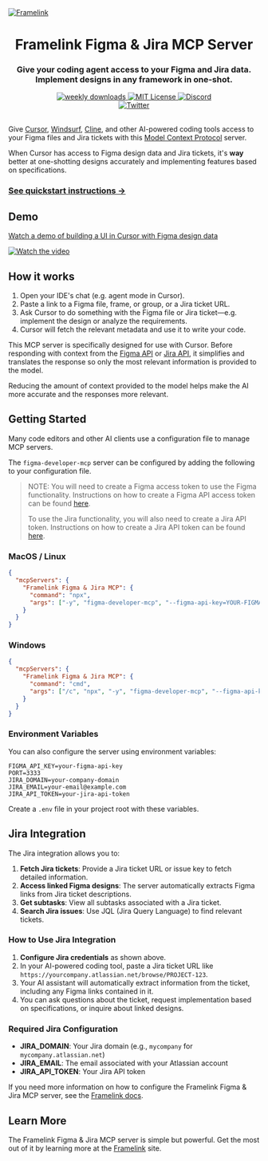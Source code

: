 <a href="https://www.framelink.ai/?utm_source=github&utm_medium=readme&utm_campaign=readme" target="_blank" rel="noopener">
  <picture>
    <source media="(prefers-color-scheme: dark)" srcset="https://www.framelink.ai/github/HeaderDark.png" />
    <img alt="Framelink" src="https://www.framelink.ai/github/HeaderLight.png" />
  </picture>
</a>

<div align="center">
  <h1>Framelink Figma & Jira MCP Server</h1>
  <h3>Give your coding agent access to your Figma and Jira data.<br/>Implement designs in any framework in one-shot.</h3>
  <a href="https://npmcharts.com/compare/figma-developer-mcp?interval=30">
    <img alt="weekly downloads" src="https://img.shields.io/npm/dm/figma-developer-mcp.svg">
  </a>
  <a href="https://github.com/GLips/Figma-Context-MCP/blob/main/LICENSE">
    <img alt="MIT License" src="https://img.shields.io/github/license/GLips/Figma-Context-MCP" />
  </a>
  <a href="https://framelink.ai/discord">
    <img alt="Discord" src="https://img.shields.io/discord/1352337336913887343?color=7389D8&label&logo=discord&logoColor=ffffff" />
  </a>
  <br />
  <a href="https://twitter.com/glipsman">
    <img alt="Twitter" src="https://img.shields.io/twitter/url?url=https%3A%2F%2Fx.com%2Fglipsman&label=%40glipsman" />
  </a>
</div>

<br/>

Give [Cursor](https://cursor.sh/), [Windsurf](https://codeium.com/windsurf), [Cline](https://cline.bot/), and other AI-powered coding tools access to your Figma files and Jira tickets with this [Model Context Protocol](https://modelcontextprotocol.io/introduction) server.

When Cursor has access to Figma design data and Jira tickets, it's **way** better at one-shotting designs accurately and implementing features based on specifications.

<h3><a href="https://www.framelink.ai/docs/quickstart?utm_source=github&utm_medium=readme&utm_campaign=readme">See quickstart instructions →</a></h3>

## Demo

[Watch a demo of building a UI in Cursor with Figma design data](https://youtu.be/6G9yb-LrEqg)

[![Watch the video](https://img.youtube.com/vi/6G9yb-LrEqg/maxresdefault.jpg)](https://youtu.be/6G9yb-LrEqg)

## How it works

1. Open your IDE's chat (e.g. agent mode in Cursor).
2. Paste a link to a Figma file, frame, or group, or a Jira ticket URL.
3. Ask Cursor to do something with the Figma file or Jira ticket—e.g. implement the design or analyze the requirements.
4. Cursor will fetch the relevant metadata and use it to write your code.

This MCP server is specifically designed for use with Cursor. Before responding with context from the [Figma API](https://www.figma.com/developers/api) or [Jira API](https://developer.atlassian.com/cloud/jira/platform/rest/v3/intro/), it simplifies and translates the response so only the most relevant information is provided to the model.

Reducing the amount of context provided to the model helps make the AI more accurate and the responses more relevant.

## Getting Started

Many code editors and other AI clients use a configuration file to manage MCP servers.

The `figma-developer-mcp` server can be configured by adding the following to your configuration file.

> NOTE: You will need to create a Figma access token to use the Figma functionality. Instructions on how to create a Figma API access token can be found [here](https://help.figma.com/hc/en-us/articles/8085703771159-Manage-personal-access-tokens).
>
> To use the Jira functionality, you will also need to create a Jira API token. Instructions on how to create a Jira API token can be found [here](https://support.atlassian.com/atlassian-account/docs/manage-api-tokens-for-your-atlassian-account/).

### MacOS / Linux

```json
{
  "mcpServers": {
    "Framelink Figma & Jira MCP": {
      "command": "npx",
      "args": ["-y", "figma-developer-mcp", "--figma-api-key=YOUR-FIGMA-KEY", "--jira-domain=YOUR-JIRA-DOMAIN", "--jira-email=YOUR-JIRA-EMAIL", "--jira-api-token=YOUR-JIRA-TOKEN", "--stdio"]
    }
  }
}
```

### Windows

```json
{
  "mcpServers": {
    "Framelink Figma & Jira MCP": {
      "command": "cmd",
      "args": ["/c", "npx", "-y", "figma-developer-mcp", "--figma-api-key=YOUR-FIGMA-KEY", "--jira-domain=YOUR-JIRA-DOMAIN", "--jira-email=YOUR-JIRA-EMAIL", "--jira-api-token=YOUR-JIRA-TOKEN", "--stdio"]
    }
  }
}
```

### Environment Variables

You can also configure the server using environment variables:

```
FIGMA_API_KEY=your-figma-api-key
PORT=3333
JIRA_DOMAIN=your-company-domain
JIRA_EMAIL=your-email@example.com
JIRA_API_TOKEN=your-jira-api-token
```

Create a `.env` file in your project root with these variables.

## Jira Integration

The Jira integration allows you to:

1. **Fetch Jira tickets**: Provide a Jira ticket URL or issue key to fetch detailed information.
2. **Access linked Figma designs**: The server automatically extracts Figma links from Jira ticket descriptions.
3. **Get subtasks**: View all subtasks associated with a Jira ticket.
4. **Search Jira issues**: Use JQL (Jira Query Language) to find relevant tickets.

### How to Use Jira Integration

1. **Configure Jira credentials** as shown above.
2. In your AI-powered coding tool, paste a Jira ticket URL like `https://yourcompany.atlassian.net/browse/PROJECT-123`.
3. Your AI assistant will automatically extract information from the ticket, including any Figma links contained in it.
4. You can ask questions about the ticket, request implementation based on specifications, or inquire about linked designs.

### Required Jira Configuration

- **JIRA_DOMAIN**: Your Jira domain (e.g., `mycompany` for `mycompany.atlassian.net`)
- **JIRA_EMAIL**: The email associated with your Atlassian account
- **JIRA_API_TOKEN**: Your Jira API token

If you need more information on how to configure the Framelink Figma & Jira MCP server, see the [Framelink docs](https://www.framelink.ai/docs/quickstart?utm_source=github&utm_medium=readme&utm_campaign=readme).


## Learn More

The Framelink Figma & Jira MCP server is simple but powerful. Get the most out of it by learning more at the [Framelink](https://framelink.ai?utm_source=github&utm_medium=readme&utm_campaign=readme) site.

